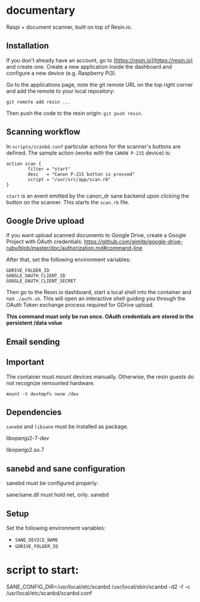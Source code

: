 # documentary
Raspi + document scanner, built on top of Resin.io.

## Installation
If you don't already have an account, go to [https://resin.io](https://resin.io) and create one.
Create a new application inside the dashboard and configure a new device (e.g. Raspberry Pi3).

Go to the applications page, note the git remote URL on the top right corner and add the remote to your local repository:
```
git remote add resin ...
```
Then push the code to the resin origin: `git push resin`.

## Scanning workflow
In `scripts/scanbd.conf` particular actions for the scanner's buttons are defined. The sample action (works with the `CANON P-215` device) is:
```
action scan {
        filter = "start"
        desc   = "Canon P-215 button is pressed"
        script = "/usr/src/app/scan.rb"
}
```

`start` is an event emitted by the canon_dr sane backend upon clicking the button on the scanner.
This starts the `scan.rb` file.

## Google Drive upload
If you want upload scanned documents to Google Drive, create a Google Project with OAuth credentials:
https://github.com/gimite/google-drive-ruby/blob/master/doc/authorization.md#command-line

After that, set the following environment variables:

```
GDRIVE_FOLDER_ID
GOOGLE_OAUTH_CLIENT_ID
GOOGLE_OAUTH_CLIENT_SECRET
```

Then go to the Resin.io dashboard, start a local shell into the container and run `./auth.sh`.
This will open an interactive shell guiding you through the OAuth Token exchange process required for GDrive upload.

**This command must only be run once. OAuth credentials are stored in the persistent /data volue**

## Email sending

## Important
The container must mount devices manually. Otherwise, the resin guests do not recognize remounted hardware.
```
mount -t devtmpfs none /dev
```

## Dependencies
```sanebd``` and ```libsane``` must be installed as package.

libopenjp2-7-dev

libopenjp2.so.7

## sanebd and sane configuration
sanebd must be configured properly:

sane/sane.dll must hold net, only.
sanebd

## Setup
Set the following environment variables:
- `SANE_DEVICE_NAME`
- `GDRIVE_FOLDER_ID`

# script to start:
SANE_CONFIG_DIR=/usr/local/etc/scanbd /usr/local/sbin/scanbd -d2 -f -c /usr/local/etc/scanbd/scanbd.conf

